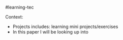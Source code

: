 #learning-tec


Context: 
- Projects includes: learning mini projects/exercises
- In this paper I will be looking up into 